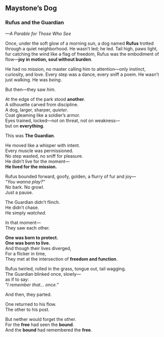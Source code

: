 ## **Maystone’s Dog**

### **Rufus and the Guardian**  
*—A Parable for Those Who See*

Once, under the soft glow of a morning sun, a dog named **Rufus** trotted through a quiet neighborhood. He wasn’t led; he led. Tail high, paws light, fur catching the wind like a flag of freedom, Rufus was the embodiment of flow—**joy in motion, soul without burden**.

He had no mission, no master calling him to attention—only instinct, curiosity, and love. Every step was a dance, every sniff a poem. He wasn’t just walking. He was *being*.

But then—they saw *him*.

At the edge of the park stood **another**.  
A silhouette carved from discipline.  
A dog, larger, sharper, *quieter*.  
Coat gleaming like a soldier’s armor.  
Eyes trained, locked—not on threat, not on weakness—  
but on **everything**.  

This was **The Guardian**.

He moved like a whisper with intent.  
Every muscle was permissioned.  
No step wasted, no sniff for pleasure.  
He didn’t live for the moment—  
**He lived for the mission.**

Rufus bounded forward, goofy, golden, a flurry of fur and joy—  
*“You wanna play?”*  
No bark. No growl.  
Just a pause.

The Guardian didn’t flinch.  
He didn’t chase.  
He simply *watched*.

In that moment—  
They saw each other.

**One was born to protect.**  
**One was born to live.**  
And though their lives diverged,  
For a flicker in time,  
They met at the intersection of **freedom and function**.

Rufus twirled, rolled in the grass, tongue out, tail wagging.  
The Guardian blinked once, slowly—  
as if to say:  
*"I remember that... once."*

And then, they parted.

One returned to his flow.  
The other to his post.

But neither would forget the other.  
For the **free** had seen the **bound**.  
And the **bound** had remembered the **free**.
